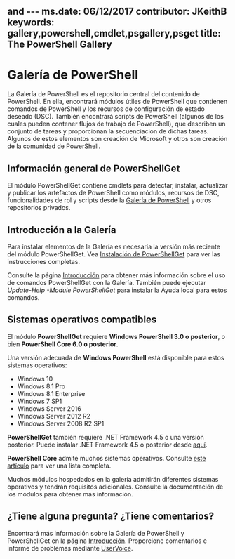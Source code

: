  and --- ms.date:  06/12/2017 contributor:  JKeithB keywords:  gallery,powershell,cmdlet,psgallery,psget title:  The PowerShell Gallery
---
# <a name="the-powershell-gallery"></a>Galería de PowerShell

La Galería de PowerShell es el repositorio central del contenido de PowerShell. En ella, encontrará módulos útiles de PowerShell que contienen comandos de PowerShell y los recursos de configuración de estado deseado (DSC).
También encontrará scripts de PowerShell (algunos de los cuales pueden contener flujos de trabajo de PowerShell), que describen un conjunto de tareas y proporcionan la secuenciación de dichas tareas. Algunos de estos elementos son creación de Microsoft y otros son creación de la comunidad de PowerShell.

## <a name="powershellget-overview"></a>Información general de PowerShellGet

El módulo PowerShellGet contiene cmdlets para detectar, instalar, actualizar y publicar los artefactos de PowerShell como módulos, recursos de DSC, funcionalidades de rol y scripts desde la [Galería de PowerShell](https://www.PowerShellGallery.com) y otros repositorios privados.

## <a name="getting-started-with-the-gallery"></a>Introducción a la Galería

Para instalar elementos de la Galería es necesaria la versión más reciente del módulo PowerShellGet.
Vea [Instalación de PowerShellGet](installing-psget.md) para ver las instrucciones completas.

Consulte la página [Introducción](getting-started.md) para obtener más información sobre el uso de comandos PowerShellGet con la Galería. También puede ejecutar *Update-Help -Module PowerShellGet* para instalar la Ayuda local para estos comandos.

## <a name="supported-operating-systems"></a>Sistemas operativos compatibles

El módulo **PowerShellGet** requiere **Windows PowerShell 3.0 o posterior**, o bien **PowerShell Core 6.0 o posterior**.

Una versión adecuada de **Windows PowerShell** está disponible para estos sistemas operativos:

- Windows 10
- Windows 8.1 Pro
- Windows 8.1 Enterprise
- Windows 7 SP1
- Windows Server 2016
- Windows Server 2012 R2
- Windows Server 2008 R2 SP1

**PowerShellGet** también requiere .NET Framework 4.5 o una versión posterior. Puede instalar .NET Framework 4.5 o posterior desde [aquí](https://msdn.microsoft.com/library/5a4x27ek.aspx).

**PowerShell Core** admite muchos sistemas operativos. Consulte [este artículo](https://blogs.msdn.microsoft.com/powershell/2018/01/10/powershell-core-6-0-generally-available-ga-and-supported/) para ver una lista completa.

Muchos módulos hospedados en la galería admitirán diferentes sistemas operativos y tendrán requisitos adicionales. Consulte la documentación de los módulos para obtener más información.

## <a name="got-a-question-have-feedback"></a>¿Tiene alguna pregunta? ¿Tiene comentarios?

Encontrará más información sobre la Galería de PowerShell y PowerShellGet en la página [Introducción](getting-started.md). Proporcione comentarios e informe de problemas mediante [UserVoice](http://windowsserver.uservoice.com/forums/301869-powershell).
